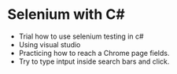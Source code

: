 # Selenium with C#

- Trial how to use selenium testing in c#
- Using visual studio
- Practicing how to reach a Chrome page fields.
- Try to type intput inside search bars and click.
